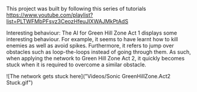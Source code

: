 This project was built by following this series of tutorials https://www.youtube.com/playlist?list=PLTWFMbPFsvz3CeozHfeuJIXWAJMkPtAdS

Interesting behaviour:
The AI for Green Hill Zone Act 1 displays some interesting behaviour. For example, it seems to have learnt how to kill enemies as well as avoid spikes. Furthermore, it refers to jump over obstacles such as loop-the-loops instead of going through them. As such, when applying the network to Green Hill Zone Act 2, it quickly becomes stuck when it is required to overcome a similar obstacle.

![The network gets stuck here]("Videos/Sonic GreenHillZone.Act2 Stuck.gif")

